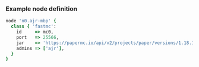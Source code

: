 ### Example node definition

```rb
node 'n0.ajr-mbp' {
  class { 'fastmc':
    id     => mc0,
    port   => 25566,
    jar    => 'https://papermc.io/api/v2/projects/paper/versions/1.18.1/builds/137/downloads/paper-1.18.1-137.jar',
    admins => ['ajr'],
  }
}
```

